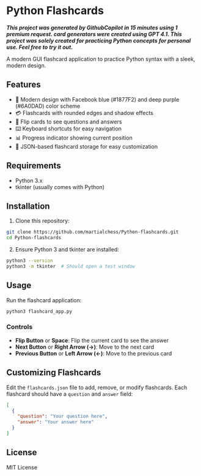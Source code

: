 # Python Flashcards
***This project was generated by GithubCopilot in 15 minutes using 1 premium request. card generators were created using GPT 4.1. This project was solely created for practicing Python concepts for personal use. Feel free to try it out.***

A modern GUI flashcard application to practice Python syntax with a sleek, modern design.

## Features

- 🎨 Modern design with Facebook blue (#1877F2) and deep purple (#6A0DAD) color scheme
- 💳 Flashcards with rounded edges and shadow effects
- 🔄 Flip cards to see questions and answers
- ⌨️ Keyboard shortcuts for easy navigation
- 📊 Progress indicator showing current position
- 📝 JSON-based flashcard storage for easy customization

## Requirements

- Python 3.x
- tkinter (usually comes with Python)

## Installation

1. Clone this repository:
```bash
git clone https://github.com/martialchess/Python-flashcards.git
cd Python-flashcards
```

2. Ensure Python 3 and tkinter are installed:
```bash
python3 --version
python3 -m tkinter  # Should open a test window
```

## Usage

Run the flashcard application:
```bash
python3 flashcard_app.py
```

### Controls

- **Flip Button** or **Space**: Flip the current card to see the answer
- **Next Button** or **Right Arrow (→)**: Move to the next card
- **Previous Button** or **Left Arrow (←)**: Move to the previous card

## Customizing Flashcards

Edit the `flashcards.json` file to add, remove, or modify flashcards. Each flashcard should have a `question` and `answer` field:

```json
[
  {
    "question": "Your question here",
    "answer": "Your answer here"
  }
]
```

## License

MIT License
